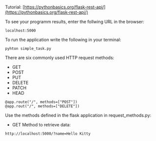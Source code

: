 
Tutorial: [https://pythonbasics.org/flask-rest-api/](https://pythonbasics.org/flask-rest-api/)

To see your programm results, enter the follwing URL in the browser:
```
localhost:5000
```
To run the application write the following in your terminal:
```
pyhton simple_task.py
```
There are six commonly used HTTP request methods:
* GET
* POST
* PUT
* DELETE
* PATCH
* HEAD
```
@app.route("/", methods=["POST"])
@app.rout("/", methods=["DELETE"])
```
Use the methods defined in the flask application in request_methods.py:
* GET Method to retrieve data:
```
http://localhost:5000/?name=Hello Kitty
```
